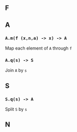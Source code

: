 ## F



## A

### `A.m(f (x,n,a) -> x) -> A`

Map each element of `A` through `f`

### `A.q(s) -> S`

Join `A` by `s`

## S

### `S.q(s) -> A`

Split `S` by `s`

## N


